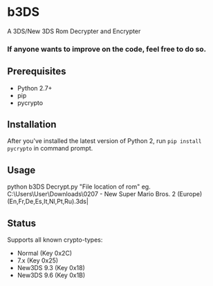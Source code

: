 # b3DS
A 3DS/New 3DS Rom Decrypter and Encrypter

### If anyone wants to improve on the code, feel free to do so.

## Prerequisites
* Python 2.7+
* pip
* pycrypto

## Installation
After you've installed the latest version of Python 2, run `pip install pycrypto` in command prompt.

## Usage
python b3DS Decrypt.py "File location of rom" eg. C:\Users\User\Downloads\0207 - New Super Mario Bros. 2 (Europe) (En,Fr,De,Es,It,Nl,Pt,Ru).3ds|

## Status
Supports all known crypto-types: 

* Normal (Key 0x2C)
* 7.x (Key 0x25)
* New3DS 9.3 (Key 0x18)
* New3DS 9.6 (Key 0x1B)
